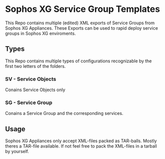 # Sophos XG Service Group Templates
This Repo contains multiple (edited) XML exports of Service Groups from Sophos XG Appliances. These Exports can be used to rapid deploy service groups in Sophos XG enviroments.
## Types
This Repo contains multiple types of configurations recognizable by the first two letters of the folders.
### SV - Service Objects
Conains Service Objects only
### SG - Service Group
Conains a Service Group and the corresponding services.
## Usage
Sophos XG Appliances only accept XML-files packed as TAR-balls. Mostly theres a TAR-file available. If not feel free to pack the XML-files in a tarball by yourself.
